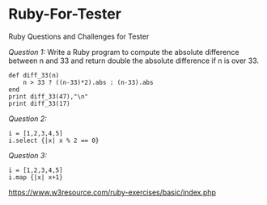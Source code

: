 # Ruby-For-Tester
Ruby Questions and Challenges for Tester

*Question 1:* Write a Ruby program to compute the absolute difference between n and 33 and return double the absolute difference if n is over 33.

```
def diff_33(n)
    n > 33 ? ((n-33)*2).abs : (n-33).abs
end
print diff_33(47),"\n" 
print diff_33(17)
```

*Question 2:*
```
i = [1,2,3,4,5]
i.select {|x| x % 2 == 0}
```

*Question 3:*

```
i = [1,2,3,4,5]
i.map {|x| x+1}
```

https://www.w3resource.com/ruby-exercises/basic/index.php
